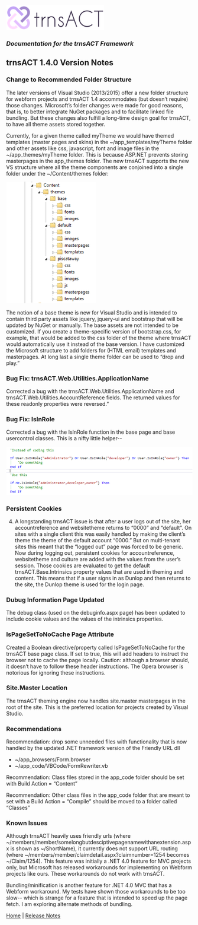 ![Logo](../images/logo_default.png)  

### *Documentation for the trnsACT Framework*

## trnsACT 1.4.0 Version Notes

### Change to Recommended Folder Structure

The later versions of Visual Studio (2013/2015) offer a new folder structure for webform projects and trnsACT 1.4 accommodates (but doesn’t require) those changes. Microsoft’s folder changes were made for good reasons, that is, to better integrate NuGet packages and to facilitate linked file bundling. But these changes also fulfill a long-time design goal for trnsACT, to have all theme assets stored together. 

Currently, for a given theme called myTheme we would have themed templates (master pages and skins) in the ~/app_templates/myTheme folder and other assets like css, javascript, font and image files in the ~/app_themes/myTheme folder. This is because ASP.NET prevents storing masterpages in the app_themes folder. The new trnsACT supports the new VS structure where all the theme components are conjoined into a single folder under the ~/Content/themes folder:
 
![Folders](./images/folderstructure.png)

The notion of a base theme is new for Visual Studio and is intended to contain third party assets like jquery, jquery-ui and bootstrap that will be updated by NuGet or manually. The base assets are not intended to be customized. If you create a theme-specific version of bootstrap.css,  for example, that would be added to the css folder of the theme where trnsACT would automatically use it instead of the base version. I have customized the Microsoft structure to add folders for (HTML email) templates and masterpages. At long last a single theme folder can be used to “drop and play.” 

### Bug Fix: trnsACT.Web.Utilities.ApplicationName

Corrected a bug with the trnsACT.Web.Utilities.ApplicationName and trnsACT.Web.Utilities.AccountReference fields. The returned values for these readonly properties were reversed.”

### Bug Fix: IsInRole

Corrected a bug with the IsInRole function in the base page and base usercontrol classes. This is a nifty little helper-- 

 ![ISInRole](./images/ISInRole.png)

### Persistent Cookies

4.	A longstanding trnsACT issue is that after a user logs out of the site, her accountreference and websitetheme returns to “0000” and “default”. On sites with a single client this was easily handled by making the client’s theme the theme of the default account “0000.” But on multi-tenant sites this meant that the “logged out” page was forced to be generic. Now during logging out, persistent cookies for accountreference, websitetheme and culture are added with the values from the user’s session. Those cookies are evaluated to get the default  trnsACT.Base.Intrinsics property values that are used in theming and content. This means that if a user signs in as Dunlop and then returns to the site, the Dunlop theme is used for the login page.

### Dubug Information Page Updated

The debug class (used on the debuginfo.aspx page) has been updated to include cookie values and the values of the intrinsics properties.

### IsPageSetToNoCache Page Attribute

Created a Boolean directive/property called IsPageSetToNoCache for the trnsACT base page class. If set to true, this will add headers to instruct the browser not to cache the page locally. Caution: although a browser should, it doesn’t have to follow these header instructions. The Opera browser is notorious for ignoring these instructions. 

### Site.Master Location

The trnsACT theming engine now handles site.master masterpages in the root of the site. This is the preferred location for projects created by Visual Studio.

### Recommendations

Recommendation: drop some unneeded files with functionality that is now handled by the updated .NET framework version of the Friendly URL dll
*	~/app_browsers/Form.browser
*	~/app_code/VBCode/FormRewriter.vb

Recommendation: Class files stored in the app_code folder should be set with Build Action = “Content”

Recommendation: Other class files in the app_code folder that are meant to set with a Build Action = “Compile” should be moved to a folder called “Classes”

### Known Issues

Although trnsACT heavily uses friendly urls (where ~/members/member/somelongbutdesciptivepagenamewithanextension.aspx is shown as ~/ShortName), it currently does not support URL routing (where ~/members/member/claimdetail.aspx?claimnumber=1254 becomes ~/Claim/1254). This feature was initially a .NET 4.0 feature for MVC projects only, but Microsoft has released workarounds for implementing on Webform projects like ours. These workarounds do not work with trnsACT. 

Bundling/minification is another feature for .NET 4.0 MVC that has a Webform workaround. My tests have shown those workarounds to be too slow-- which is strange for a feature that is intended to speed up the page fetch. I am exploring alternate methods of bundling. 

[Home](../README.md) \| [Release Notes](releasenotes.md)